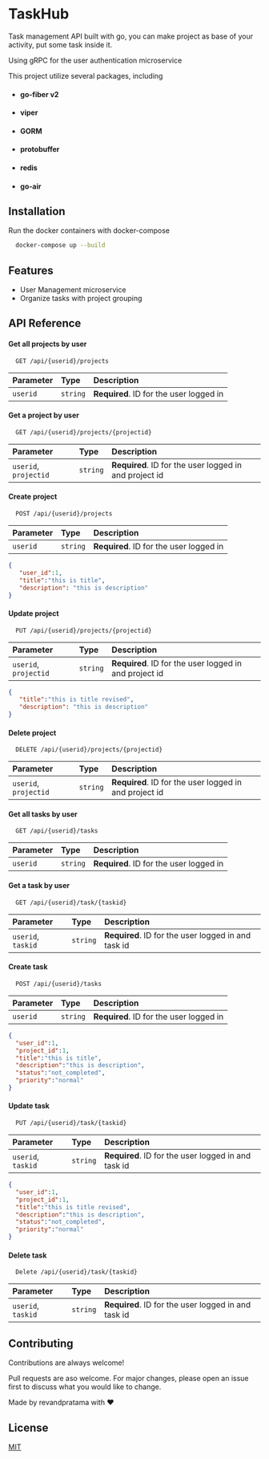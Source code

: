 
# TaskHub

Task management API built with go, you can make project as base of your activity, put some task inside it. 

Using gRPC for the user authentication microservice

This project utilize several packages, including

- #### go-fiber v2 

- #### viper

- #### GORM

- #### protobuffer

- #### redis

- #### go-air



## Installation

Run the docker containers with docker-compose

```bash
  docker-compose up --build
```
    
## Features

- User Management microservice
- Organize tasks with project grouping



## API Reference

#### Get all projects by user

```http
  GET /api/{userid}/projects
```

| Parameter | Type     | Description                |
| :-------- | :------- | :------------------------- |
| `userid` | `string` | **Required**. ID for the user logged in |

#### Get a project by user

```http
  GET /api/{userid}/projects/{projectid}
```

| Parameter               | Type     | Description                |
| :---------------------- | :------- | :------------------------- |
| `userid`, `projectid`   | `string` | **Required**. ID for the user logged in and project id |

#### Create project

```http
  POST /api/{userid}/projects
```

| Parameter | Type     | Description                |
| :-------- | :------- | :------------------------- |
| `userid` | `string` | **Required**. ID for the user logged in |

```json
{
   "user_id":1,
   "title":"this is title",
   "description": "this is description"
}
```

#### Update project

```http
  PUT /api/{userid}/projects/{projectid}
```

| Parameter               | Type     | Description                |
| :---------------------- | :------- | :------------------------- |
| `userid`, `projectid`   | `string` | **Required**. ID for the user logged in and project id |

```json
{
   "title":"this is title revised",
   "description": "this is description"
}
```
#### Delete project

```http
  DELETE /api/{userid}/projects/{projectid}
```

| Parameter               | Type     | Description                |
| :---------------------- | :------- | :------------------------- |
| `userid`, `projectid`   | `string` | **Required**. ID for the user logged in and project id |



#### Get all tasks by user

```http
  GET /api/{userid}/tasks
```

| Parameter | Type     | Description                |
| :-------- | :------- | :------------------------- |
| `userid` | `string` | **Required**. ID for the user logged in |


#### Get a task by user

```http
  GET /api/{userid}/task/{taskid}
```

| Parameter               | Type     | Description                |
| :---------------------- | :------- | :------------------------- |
| `userid`, `taskid`   | `string` | **Required**. ID for the user logged in and task id |

#### Create task

```http
  POST /api/{userid}/tasks
```

| Parameter | Type     | Description                |
| :-------- | :------- | :------------------------- |
| `userid` | `string` | **Required**. ID for the user logged in |

```json
{
  "user_id":1,
  "project_id":1,
  "title":"this is title",
  "description":"this is description",
  "status":"not_completed",
  "priority":"normal"
}
```

#### Update task

```http
  PUT /api/{userid}/task/{taskid}
```

| Parameter               | Type     | Description                |
| :---------------------- | :------- | :------------------------- |
| `userid`, `taskid`   | `string` | **Required**. ID for the user logged in and task id |


```json
{
  "user_id":1,
  "project_id":1,
  "title":"this is title revised",
  "description":"this is description",
  "status":"not_completed",
  "priority":"normal"
}
```

#### Delete task

```http
  Delete /api/{userid}/task/{taskid}
```

| Parameter               | Type     | Description                |
| :---------------------- | :------- | :------------------------- |
| `userid`, `taskid`   | `string` | **Required**. ID for the user logged in and task id |



## Contributing

Contributions are always welcome!

Pull requests are aso welcome. For major changes, please open an issue first to discuss what you would like to change.


Made by revandpratama with ❤️


## License

[MIT](https://choosealicense.com/licenses/mit/)

